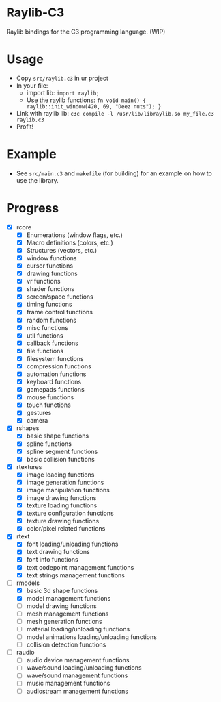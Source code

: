 # Raylib-C3

Raylib bindings for the C3 programming language. (WIP)

# Usage

- Copy `src/raylib.c3` in ur project
- In your file:
    - import lib: `import raylib;`
    - Use the raylib functions: ```fn void main() {
    raylib::init_window(420, 69, "Deez nuts");
    }```
- Link with raylib lib: ```c3c compile -l /usr/lib/libraylib.so my_file.c3 raylib.c3```
- Profit!

# Example

- See `src/main.c3` and `makefile` (for building) for an example on how to use the library.

# Progress

- [x] rcore
    - [x] Enumerations (window flags, etc.)
    - [x] Macro definitions (colors, etc.)
    - [x] Structures (vectors, etc.)
    - [x] window functions
    - [x] cursor functions
    - [x] drawing functions
    - [x] vr functions 
    - [x] shader functions 
    - [x] screen/space functions
    - [x] timing functions
    - [x] frame control functions
    - [x] random functions  
    - [x] misc functions
    - [x] util functions
    - [x] callback functions
    - [x] file functions
    - [x] filesystem functions
    - [x] compression functions
    - [x] automation functions
    - [x] keyboard functions
    - [x] gamepads functions
    - [x] mouse functions
    - [x] touch functions
    - [x] gestures
    - [x] camera
- [x] rshapes
    - [x] basic shape functions
    - [x] spline functions
    - [x] spline segment functions
    - [x] basic collision functions
- [x] rtextures
    - [x] image loading functions
    - [x] image generation functions
    - [x] image manipulation functions
    - [x] image drawing functions
    - [x] texture loading functions
    - [x] texture configuration functions
    - [x] texture drawing functions
    - [x] color/pixel related functions
- [x] rtext
    - [x] font loading/unloading functions
    - [x] text drawing functions
    - [x] font info functions
    - [x] text codepoint management functions
    - [x] text strings management functions
- [ ] rmodels
    - [x] basic 3d shape functions
    - [x] model management functions
    - [ ] model drawing functions 
    - [ ] mesh management functions
    - [ ] mesh generation functions
    - [ ] material loading/unloading functions 
    - [ ] model animations loading/unloading functions
    - [ ] collision detection functions
- [ ] raudio
    - [ ] audio device management functions
    - [ ] wave/sound loading/unloading functions
    - [ ] wave/sound management functions
    - [ ] music management functions
    - [ ] audiostream management functions
